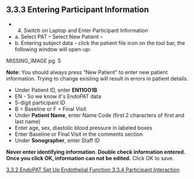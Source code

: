 ## 3.3.3 Entering Participant Information

* 4. Switch on Laptop and Enter Participant Information
 * a. Select PAT – Select New Patient –
 * b. Entering subject data - click the patient file icon on the tool bar, the following window will open-up:

MISSING_IMAGE pg.  5

**Note:** You should always press “New Patient” to enter new patient information. Trying to
change existing will result in errors in patient details.

* Under Patient ID, enter **EN11OO1B**
 * EN - So we know it's EndoPAT data
 * 5-digit participant ID
 * B = Baseline or F = Final Visit
* Under **Patient Name**, enter Name Code (first 2 characters of first and last name)
* Enter age, sex, diastolic blood pressure in labeled boxes
* Enter Baseline or Final Visit in the comments section
* Under **Sonographer**, enter Staff ID

**Never enter identifying information. Double check information entered.  Once you click OK, information can not be edited.**  Click OK to save.
 

<div class="center">
<div class="btn-group">
  <a href=":pages_path:/manuals/endothelial-function/3-03-02-endopat-set-up.md" class="btn btn-default">
    <span class="glyphicon glyphicon-chevron-left"></span>
    3.3.2 EndoPAT Set Up
  </a>

  <a href=":pages_path:/manuals/endothelial-function" class="btn btn-default">
    <span class="glyphicon glyphicon-chevron-up"></span>
    Endothelial Function
  </a>

  <a href=":pages_path:/manuals/endothelial-function/3-03-04-00-ppt-interaction.md" class="btn btn-success">
    3.3.4 Participant Interaction
    <span class="glyphicon glyphicon-chevron-right"></span>
  </a>
</div>
</div>